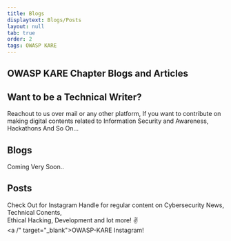 ```yaml
---
title: Blogs
displaytext: Blogs/Posts
layout: null
tab: true
order: 2
tags: OWASP KARE
---
```


## **OWASP KARE Chapter Blogs and Articles**
## Want to be a Technical Writer?
Reachout to us over mail or any other platform, If you want to contribute on making digital contents related to Information Security and Awareness, Hackathons And So On... 

## Blogs

Coming Very Soon..

## Posts
Check Out for Instagram Handle for regular content on Cybersecurity News, Technical Conents, <br>
Ethical Hacking, Development and lot more! :v: <br>
<a /" target="_blank">OWASP-KARE Instagram! </a> <br>

